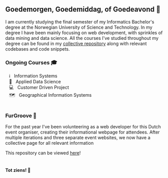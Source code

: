 ## Goedemorgen, Goedemiddag, of Goedeavond 🤝

I am currently studying the final semester of my Informatics Bachelor's degree at the Norwegian University of Science and Technology. In my degree I have been mainly focusing on web development, with sprinkles of data mining and data science. All the courses I've studied throughout my degree can be found in my [collective repository](https://github.com/Furdook/NTNU) along with relevant codebases and code snippets.

### Ongoing Courses 🎓
&nbsp;&nbsp;&nbsp;ℹ️&nbsp;&nbsp;&nbsp;Information Systems\
&nbsp;&nbsp;&nbsp;🔭&nbsp;&nbsp;&nbsp;Applied Data Science\
&nbsp;&nbsp;&nbsp;💻&nbsp;&nbsp;&nbsp;Customer Driven Project\
&nbsp;&nbsp;&nbsp;🗺️&nbsp;&nbsp;&nbsp;Geographical Information Systems
<br/>
<br/>
### FurGroove 🦊
For the past year I've been volunteering as a web developer for this Dutch event organiser, creating their informational webpage for attendees. After multiple iterations and three separate event websites, we now have a collective page for all relevant information

This repository can be viewed [here](https://github.com/Furdook/furgroove)!
<br/>
<br/>
#### Tot ziens! 👋

<!--
**Furdook/furdook** is a ✨ _special_ ✨ repository because its `README.md` (this file) appears on your GitHub profile.

Here are some ideas to get you started:

- 🔭 I’m currently working on ...
- 🌱 I’m currently learning ...
- 👯 I’m looking to collaborate on ...
- 🤔 I’m looking for help with ...
- 💬 Ask me about ...
- 📫 How to reach me: ...
- 😄 Pronouns: ...
- ⚡ Fun fact: ...
-->
